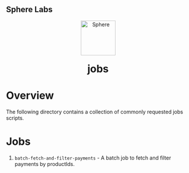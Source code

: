 ## Sphere Labs

<div align="center">
    <a>
        <img alt="Sphere" src="https://avatars.githubusercontent.com/u/109333730?s=200&v=4" width="95"/>
    </a>
  <h1 style="margin-top:20px;">jobs</h1>
</div>

# Overview

The following directory contains a collection of commonly requested jobs scripts.

# Jobs

1. `batch-fetch-and-filter-payments` - A batch job to fetch and filter payments by productIds.
